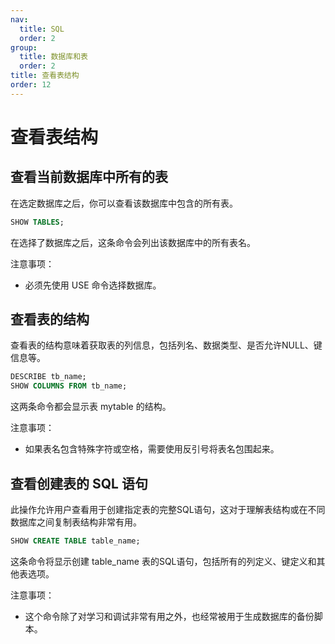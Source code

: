 ```yaml
---
nav:
  title: SQL
  order: 2
group:
  title: 数据库和表
  order: 2
title: 查看表结构
order: 12
---
```


# 查看表结构

## 查看当前数据库中所有的表

在选定数据库之后，你可以查看该数据库中包含的所有表。

```sql
SHOW TABLES;
```

在选择了数据库之后，这条命令会列出该数据库中的所有表名。

注意事项：

- 必须先使用 USE 命令选择数据库。

## 查看表的结构

查看表的结构意味着获取表的列信息，包括列名、数据类型、是否允许NULL、键信息等。

```sql
DESCRIBE tb_name;
SHOW COLUMNS FROM tb_name;
```

这两条命令都会显示表 mytable 的结构。

注意事项：

- 如果表名包含特殊字符或空格，需要使用反引号将表名包围起来。

## 查看创建表的 SQL 语句

此操作允许用户查看用于创建指定表的完整SQL语句，这对于理解表结构或在不同数据库之间复制表结构非常有用。

```sql
SHOW CREATE TABLE table_name;
```

这条命令将显示创建 table_name 表的SQL语句，包括所有的列定义、键定义和其他表选项。

注意事项：

- 这个命令除了对学习和调试非常有用之外，也经常被用于生成数据库的备份脚本。